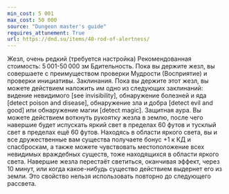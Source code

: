 ```yaml
---
min_cost: 5 001
max_cost: 50 000
source: "Dungeon master's guide"
requires_attunement: True
url: https://dnd.su/items/40-rod-of-alertness/
---
```


Жезл, очень редкий (требуется настройка)
Рекомендованная стоимость: 5 001-50 000 зм
Бдительность. Пока вы держите жезл, вы совершаете с преимуществом проверки Мудрости (Восприятие) и проверки инициативы.
Заклинания. Пока вы держите этот жезл, вы можете действием наложить им одно из следующих заклинаний: видение невидимого [see invisibility], обнаружение болезней и яда [detect poison and disease], обнаружение зла и добра [detect evil and good] или обнаружение магии [detect magic].
Защитная аура. Вы можете действием воткнуть рукоятку жезла в землю, после чего навершие будет испускать яркий свет в пределах 60 футов и тусклый свет в пределах ещё 60 футов. Находясь в области яркого света, вы и все дружественные вам существа получаете бонус +1 к КД и спасброскам, а также можете чувствовать местоположение всех невидимых враждебных существ, тоже находящихся в области яркого света.
Навершие жезла перестаёт светиться, оканчивая эффект, через 10 минут, или когда какое-нибудь существо действием выдернет его из земли. Это свойство нельзя использовать повторно до следующего рассвета.